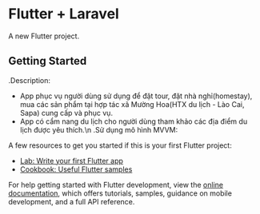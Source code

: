 # Flutter + Laravel

A new Flutter project.

## Getting Started
  .Description:
- App phục vụ người dùng sử dụng để đặt tour, đặt nhà nghỉ(homestay), mua các sản phẩm tại hợp tác xã Mường Hoa(HTX du lịch - Lào Cai, Sapa) cung cấp và phục vụ.
- App có cẩm nang du lịch cho người dùng tham khảo các địa điểm du lịch được yêu thích.\n
  .Sử dụng mô hình MVVM:
  
A few resources to get you started if this is your first Flutter project:

- [Lab: Write your first Flutter app](https://docs.flutter.dev/get-started/codelab)
- [Cookbook: Useful Flutter samples](https://docs.flutter.dev/cookbook)

For help getting started with Flutter development, view the
[online documentation](https://docs.flutter.dev/), which offers tutorials,
samples, guidance on mobile development, and a full API reference.

